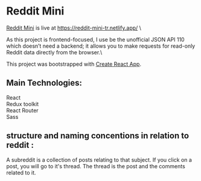 # Reddit Mini
[Reddit Mini](https://reddit-mini-tr.netlify.app/) is live at https://reddit-mini-tr.netlify.app/ \

As this project is frontend-focused, I use be the unofficial JSON API 110 which doesn’t need a backend; it allows you to make requests for read-only Reddit data directly from the browser.\

This project was bootstrapped with [Create React App](https://github.com/facebook/create-react-app).

## Main Technologies: 

React\
Redux toolkit\
React Router\
Sass


## structure and naming concentions in relation to reddit : 

A subreddit is a collection of posts relating to that subject.
If you click on a post, you will go to it's thread.
The thread is the post and the comments related to it. 